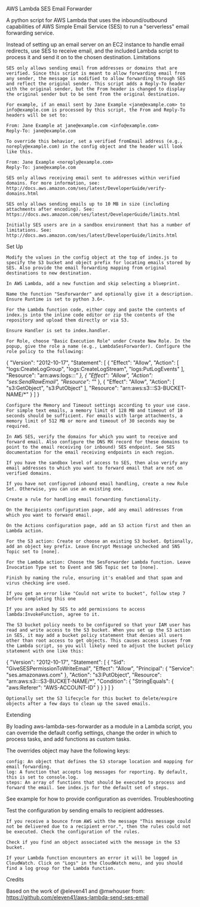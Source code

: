 AWS Lambda SES Email Forwarder

A python script for AWS Lambda that uses the inbound/outbound capabilities of AWS Simple Email Service (SES) to run a "serverless" email forwarding service.

Instead of setting up an email server on an EC2 instance to handle email redirects, use SES to receive email, and the included Lambda script to process it and send it on to the chosen destination.
Limitations

    SES only allows sending email from addresses or domains that are verified. Since this script is meant to allow forwarding email from any sender, the message is modified to allow forwarding through SES and reflect the original sender. This script adds a Reply-To header with the original sender, but the From header is changed to display the original sender but to be sent from the original destination.

    For example, if an email sent by Jane Example <jane@example.com> to info@example.com is processed by this script, the From and Reply-To headers will be set to:

    From: Jane Example at jane@example.com <info@example.com>
    Reply-To: jane@example.com

    To override this behavior, set a verified fromEmail address (e.g., noreply@example.com) in the config object and the header will look like this.

    From: Jane Example <noreply@example.com>
    Reply-To: jane@example.com

    SES only allows receiving email sent to addresses within verified domains. For more information, see: http://docs.aws.amazon.com/ses/latest/DeveloperGuide/verify-domains.html

    SES only allows sending emails up to 10 MB in size (including attachments after encoding). See: https://docs.aws.amazon.com/ses/latest/DeveloperGuide/limits.html

    Initially SES users are in a sandbox environment that has a number of limitations. See: http://docs.aws.amazon.com/ses/latest/DeveloperGuide/limits.html

Set Up

    Modify the values in the config object at the top of index.js to specify the S3 bucket and object prefix for locating emails stored by SES. Also provide the email forwarding mapping from original destinations to new destination.

    In AWS Lambda, add a new function and skip selecting a blueprint.

    Name the function "SesForwarder" and optionally give it a description. Ensure Runtime is set to python 3.6+.

    For the Lambda function code, either copy and paste the contents of index.js into the inline code editor or zip the contents of the repository and upload them directly or via S3.

    Ensure Handler is set to index.handler.

    For Role, choose "Basic Execution Role" under Create New Role. In the popup, give the role a name (e.g., LambdaSesForwarder). Configure the role policy to the following:

{
   "Version": "2012-10-17",
   "Statement": [
      {
         "Effect": "Allow",
         "Action": [
            "logs:CreateLogGroup",
            "logs:CreateLogStream",
            "logs:PutLogEvents"
         ],
         "Resource": "arn:aws:logs:*:*:*"
      },
      {
         "Effect": "Allow",
         "Action": "ses:SendRawEmail",
         "Resource": "*"
      },
      {
         "Effect": "Allow",
         "Action": [
            "s3:GetObject",
            "s3:PutObject"
         ],
         "Resource": "arn:aws:s3:::S3-BUCKET-NAME/*"
      }
   ]
}

    Configure the Memory and Timeout settings according to your use case. For simple text emails, a memory limit of 128 MB and timeout of 10 seconds should be sufficient. For emails with large attachments, a memory limit of 512 MB or more and timeout of 30 seconds may be required.

    In AWS SES, verify the domains for which you want to receive and forward email. Also configure the DNS MX record for these domains to point to the email receiving (or inbound) SES endpoint. See SES documentation for the email receiving endpoints in each region.

    If you have the sandbox level of access to SES, then also verify any email addresses to which you want to forward email that are not on verified domains.

    If you have not configured inbound email handling, create a new Rule Set. Otherwise, you can use an existing one.

    Create a rule for handling email forwarding functionality.

    On the Recipients configuration page, add any email addresses from which you want to forward email.

    On the Actions configuration page, add an S3 action first and then an Lambda action.

    For the S3 action: Create or choose an existing S3 bucket. Optionally, add an object key prefix. Leave Encrypt Message unchecked and SNS Topic set to [none].

    For the Lambda action: Choose the SesForwarder Lambda function. Leave Invocation Type set to Event and SNS Topic set to [none].

    Finish by naming the rule, ensuring it's enabled and that spam and virus checking are used.

    If you get an error like "Could not write to bucket", follow step 7 before completing this one

    If you are asked by SES to add permissions to access lambda:InvokeFunction, agree to it.

    The S3 bucket policy needs to be configured so that your IAM user has read and write access to the S3 bucket. When you set up the S3 action in SES, it may add a bucket policy statement that denies all users other than root access to get objects. This causes access issues from the Lambda script, so you will likely need to adjust the bucket policy statement with one like this:

{
   "Version": "2012-10-17",
   "Statement": [
      {
         "Sid": "GiveSESPermissionToWriteEmail",
         "Effect": "Allow",
         "Principal": {
            "Service": "ses.amazonaws.com"
         },
         "Action": "s3:PutObject",
         "Resource": "arn:aws:s3:::S3-BUCKET-NAME/*",
         "Condition": {
            "StringEquals": {
               "aws:Referer": "AWS-ACCOUNT-ID"
            }
         }
      }
   ]
}

    Optionally set the S3 lifecycle for this bucket to delete/expire objects after a few days to clean up the saved emails.

Extending

By loading aws-lambda-ses-forwarder as a module in a Lambda script, you can override the default config settings, change the order in which to process tasks, and add functions as custom tasks.

The overrides object may have the following keys:

    config: An object that defines the S3 storage location and mapping for email forwarding.
    log: A function that accepts log messages for reporting. By default, this is set to console.log.
    steps: An array of functions that should be executed to process and forward the email. See index.js for the default set of steps.

See example for how to provide configuration as overrides.
Troubleshooting

Test the configuration by sending emails to recipient addresses.

    If you receive a bounce from AWS with the message "This message could not be delivered due to a recipient error.", then the rules could not be executed. Check the configuration of the rules.

    Check if you find an object associated with the message in the S3 bucket.

    If your Lambda function encounters an error it will be logged in CloudWatch. Click on "Logs" in the CloudWatch menu, and you should find a log group for the Lambda function.

Credits

Based on the work of @eleven41 and @mwhouser from: https://github.com/eleven41/aws-lambda-send-ses-email
